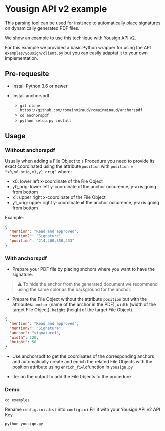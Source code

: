 # Yousign API v2 example

This parsing tool can be used for instance to automatically place signatures on dynamically generated PDF files.

We show an example to use this technique with [Yousign API v2](https://dev.yousign.com/).

For this example we provided a basic Python wrapper for using the API `examples/yousign/client.py` but you can easily adaptat it to your own implementation.

## Pre-requesite

- Install Python 3.6 or newer

- Install anchorspdf

  - `git clone https://github.com/romainminaud/romainminaud/anchorspdf`
  - `cd anchorspdf`
  - `python setup.py install`

## Usage

### Without anchorspdf

Usually when adding a File Object to a Procedure you need to provide its exact coordinated using the attribute `position` with `position = "x0,y0_orig,x1,y1_orig"` where:

- x0: lower left x-coordinate of the File Object
- y0_orig: lower left y-coordinate of the anchor occurence, y-axis going from bottom 
- x1: upper right x-coordinate of the File Object
- y1_orig: upper right y-coordinate of the anchor occurence, y-axis going from bottom

Example:

```json
{
  "mention": "Read and approved",
  "mention2": "Signature",
  "position": "214,400,350,433"
}
```

### With anchorspdf

- Prepare your PDF file by placing anchors where you want to have the signature.

> :warning: To hide the anchor from the generated document we recommend using the same color as the background for the anchor.

- Prepare the File Object without the attribute `position` but with the attributes: `anchor` (name of the anchor in the PDF), `width` (width of the target File Object), `height` (height of the target File Object).

```json
{
  "mention": "Read and approved",
  "mention2": "Signature",
  "anchor": "signature1",
  "width": 120,
  "height": 50
}
```

- Use anchorspdf to get the coordinates of the corresponding anchors and automatically create and enrich the related File Objects with the position attribute using `enrich_field`function in `yousign.py`

- Iter on the output to add the File Objects to the procedure

### Demo

`cd examples`

Rename `config.ini.dist` into `config.ini`
Fill it with your Yousign API v2 API Key.

`python yousign.py`

